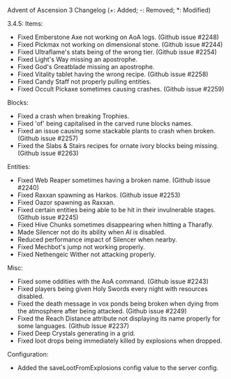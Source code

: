 Advent of Ascension 3 Changelog
(+: Added; -: Removed; *: Modified)

3.4.5:
Items:
* Fixed Emberstone Axe not working on AoA logs. (Github issue #2248)
* Fixed Pickmax not working on dimensional stone. (Github issue #2244)
* Fixed Ultraflame's stats being of the wrong tier. (Github issue #2254)
* Fixed Light's Way missing an apostrophe.
* Fixed God's Greatblade missing an apostrophe.
* Fixed Vitality tablet having the wrong recipe. (Github issue #2258)
* Fixed Candy Staff not properly pulling entities.
* Fixed Occult Pickaxe sometimes causing crashes. (Github issue #2259)

Blocks:
* Fixed a crash when breaking Trophies.
* Fixed 'of' being capitalised in the carved rune blocks names.
* Fixed an issue causing some stackable plants to crash when broken. (Github issue #2257)
* Fixed the Slabs & Stairs recipes for ornate ivory blocks being missing. (Github issue #2263)

Entities:
* Fixed Web Reaper sometimes having a broken name. (Github issue #2240)
* Fixed Raxxan spawning as Harkos. (Github issue #2253)
* Fixed Oazor spawning as Raxxan.
* Fixed certain entities being able to be hit in their invulnerable stages. (Github issue #2245)
* Fixed Hive Chunks sometimes disappearing when hitting a Tharafly.
* Made Silencer not do its ability when AI is disabled.
* Reduced performance impact of Silencer when nearby.
* Fixed Mechbot's jump not working properly.
* Fixed Nethengeic Wither not attacking properly.

Misc:
* Fixed some oddities with the AoA command. (Github issue #2243)
* Fixed players being given Holy Swords every night with resources disabled.
* Fixed the death message in vox ponds being broken when dying from the atmosphere after being attacked. (Github issue #2249)
* Fixed the Reach Distance attribute not displaying its name properly for some languages. (Github issue #2237)
* Fixed Deep Crystals generating in a grid.
* Fixed loot drops being immediately killed by explosions when dropped.

Configuration:
+ Added the saveLootFromExplosions config value to the server config.
